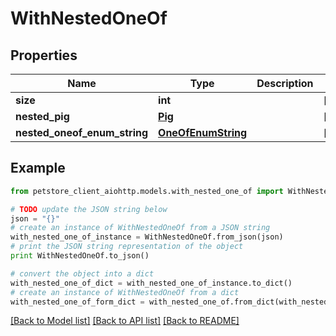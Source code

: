 # WithNestedOneOf


## Properties

Name | Type | Description | Notes
------------ | ------------- | ------------- | -------------
**size** | **int** |  | [optional] 
**nested_pig** | [**Pig**](Pig.md) |  | [optional] 
**nested_oneof_enum_string** | [**OneOfEnumString**](OneOfEnumString.md) |  | [optional] 

## Example

```python
from petstore_client_aiohttp.models.with_nested_one_of import WithNestedOneOf

# TODO update the JSON string below
json = "{}"
# create an instance of WithNestedOneOf from a JSON string
with_nested_one_of_instance = WithNestedOneOf.from_json(json)
# print the JSON string representation of the object
print WithNestedOneOf.to_json()

# convert the object into a dict
with_nested_one_of_dict = with_nested_one_of_instance.to_dict()
# create an instance of WithNestedOneOf from a dict
with_nested_one_of_form_dict = with_nested_one_of.from_dict(with_nested_one_of_dict)
```
[[Back to Model list]](../README.md#documentation-for-models) [[Back to API list]](../README.md#documentation-for-api-endpoints) [[Back to README]](../README.md)


